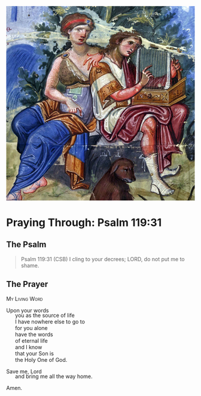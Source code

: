 <img class="intro-right" src="../images/art-paris-psalter.jpg">

<style>
  li {list-style-type: none;}
  p + ul {
    margin-top: -18px;
}
</style>

# Praying Through: Psalm 119:31

## The Psalm

>Psalm 119:31 (CSB) I cling to your decrees; LORD, do not put me to shame. 

## The Prayer

<div style="font-variant: small-caps;">
My Living Word
</div>

Upon your words
* you as the source of life
* I have nowhere else to go to
* for you alone
* have the words
* of eternal life
* and I know
* that your Son is
* the Holy One of God.

Save me, Lord
* and bring me all the way home.

Amen.
